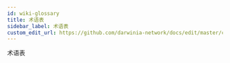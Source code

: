 ```yaml
---
id: wiki-glossary
title: 术语表
sidebar_label: 术语表
custom_edit_url: https://github.com/darwinia-network/docs/edit/master/content/zh-CN/wiki-misc-glossary.md
---
```


术语表